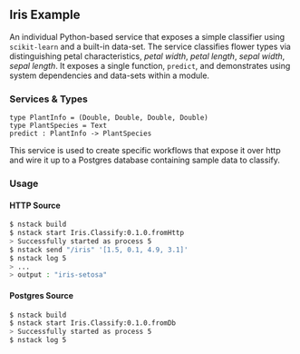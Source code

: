 ## Iris Example

An individual Python-based service that exposes a simple classifier using `scikit-learn` and a built-in data-set. 
The service classifies flower types via distinguishing petal characteristics, _petal width_, _petal length_, _sepal width_, _sepal length_.
It exposes a single function, `predict`, and demonstrates using system dependencies and data-sets within a module.

### Services & Types

```
type PlantInfo = (Double, Double, Double, Double)
type PlantSpecies = Text
predict : PlantInfo -> PlantSpecies
```

This service is used to create specific workflows that expose it over http and wire it up to a Postgres database containing sample data to classify.

### Usage

#### HTTP Source

```bash
$ nstack build
$ nstack start Iris.Classify:0.1.0.fromHttp
> Successfully started as process 5
$ nstack send "/iris" '[1.5, 0.1, 4.9, 3.1]'
$ nstack log 5
> ...
> output : "iris-setosa"
```

#### Postgres Source

```bash
$ nstack build
$ nstack start Iris.Classify:0.1.0.fromDb
> Successfully started as process 5
$ nstack log 5
```

